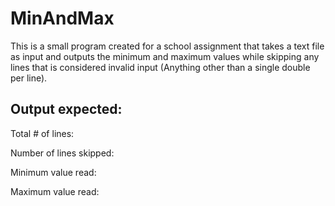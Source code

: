 # MinAndMax
This is a small program created for a school assignment that takes a text file as input and outputs the minimum and maximum values while skipping any lines that is considered invalid input (Anything other than a single double per line).

Output expected:
---------------------------

Total # of lines:

Number of lines skipped:

Minimum value read:

Maximum value read:

